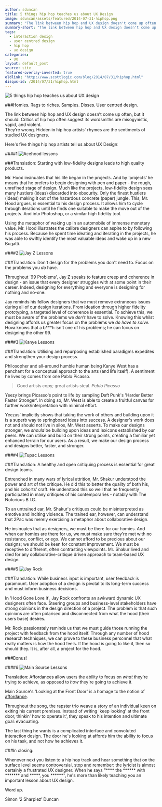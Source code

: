 ```yaml
---
author: sduncan
title: 5 things hip hop teaches us about UX Design
image: sduncan/assets/featured/2014-07-31-hiphop.png
summary: "The link between hip hop and UX design doesn't come up often, but it should."
summary-short: "The link between hip hop and UX design doesn't come up often, but it should."
tags:
  - interaction design
  - user centred design
  - hip hop
  - ux design
categories:
  - UX
layout: default_post
source: site
featured-overlay-inverted: true
oldlink: "http://www.scottlogic.com/blog/2014/07/31/hiphop.html"
disqus-id: /2014/07/31/hiphop.html
---
```


<img src="{{ site.github.url }}/sduncan/assets/2014-07-31-hiphop/all-together.png" alt="5 things hip hop teaches us about UX design" class="aligncenter" />

###Homies. Rags to riches. Samples. Disses. User centred design.

The link between hip hop and UX design doesn’t come up often, but it should.  Critics of hip hop often suggest its wordsmiths are misogynistic, vapid, and violent. <br />They’re wrong. Hidden in hip hop artists' rhymes are the sentiments of studied UX designers.

Here's five things hip hop artists tell us about UX Design:

###\#1
<img src="{{ site.github.url }}/sduncan/assets/2014-07-31-hiphop/acehood.png" alt="Acehood lessons" class="aligncenter" />  

###Translation: Starting with low-fidelity designs leads to high quality products.

Mr. Hood insinuates that his life began in the projects. And by ‘projects’ he means that he prefers to begin designing with pen and paper - the rough, unrefined stage of design. Much like the projects, low-fidelity design sees many hustlers (ideas) discarded into obscurity. Only the finest hustlers (ideas) making it out of the hazardous concrete (paper) jungle. This, Mr. Hood argues, is essential to his design process.  It allows him to cycle through iterations until he finds one suitable to make the move out of the projects. And into Photoshop, or a similar high fidelity tool.

Using the metaphor of waking up in an automobile of immense monetary value, Mr. Hood illustrates the calibre designers can aspire to by following his process.  Because he spent time ideating and iterating in the projects, he was able to swiftly identify the most valuable ideas and wake up in a new Bugatti.  


###\#2
<img src="{{ site.github.url }}/sduncan/assets/2014-07-31-hiphop/jayz.png" alt="Jay Z Lessons" class="aligncenter" />  


###Translation: Don't design for the problems you don't need to. Focus on the problems you *do* have.

Throughout '99 Problems', Jay Z speaks to feature creep and coherence in design - an issue that every designer struggles with at some point in their career. Indeed, designing for everything and everyone is designing for nothing and no-one.  

Jay reminds his fellow designers that we must remove extraneous issues during all of our design iterations. From ideation through higher fidelity prototyping, a targeted level of coherence is essential. To achieve this, we must be aware of the problems we *don't* have to solve. Knowing this whilst designing affords us greater focus on the problems we *do have to solve*. Hova knows that a b\*\*\*h isn't one of his problems; he can focus on designing the other 99.  

###\#3
<img src="{{ site.github.url }}/sduncan/assets/2014-07-31-hiphop/kanye.png" alt="Kanye Lessons" class="aligncenter" />

###Translation: Utilising and repurposing established paradigms expedites and strengthen your design process.

Philosopher and all-around humble human being Kanye West has a penchant for a conceptual approach to the arts (and life itself).  A sentiment he lives by comes from one Pablo Picasso.

<blockquote>
Good artists copy; great artists steal.
<cite>Pablo Picasso</cite>
</blockquote>

Yeezy brings Picasso's point to life by sampling Daft Punk's 'Harder Better Faster Stronger'. In doing so, Mr. West is able to create a fruitful canvas for further work/interpretation with minimal effort.

Yeezus’ implicitly shows that taking the work of others and building upon it is a superb way to springboard ideas into success. A designer's work does not and should not live in silos, Mr. West asserts.  To make our designs stronger, we *should* be building upon ideas and lexicons established by our peers. We can utilise and build on their strong points, creating a familiar yet enhanced terrain for our users. As a result, we make our design process and designs better, faster, and stronger.

###\#4
<img src="{{ site.github.url }}/sduncan/assets/2014-07-31-hiphop/tupac.png" alt="Tupac Lessons" class="aligncenter" />  


###Translation: A healthy and open critiquing process is essential for great design teams.

Entrenched in many wars of lyrical attrition, Mr. Shakur understood the power and art of the critique.  He did this to better the quality of both his, and his cohorts’ craft.  He understood this so well that he frequently participated in  many critiques of his contemporaries - notably with The Notorious B.I.G..

To an untrained ear, Mr. Shakur's critiques could be misinterpreted as emotive and inciting violence. The trained ear, however, can understand that 2Pac was merely exercising a metaphor about collaborative design.

He insinuates that as designers, we must be there for our homies. And when our homies are there for us, we must make sure they're met with no resistance, conflict, or ego.  We cannot afford to be precious about our designs; we should be keen for constant improvement. We must be receptive to different, often contrasting viewpoints.  Mr. Shakur lived and died for any collaborative-critique driven approach to team-based UX design.  

###\#5
<img src="{{ site.github.url }}/sduncan/assets/2014-07-31-hiphop/jayrock.png" alt="Jay Rock" class="aligncenter" />  


###Translation: While business input is important, user feedback is paramount. User adoption of a design is pivotal to its long-term success and must inform business decisions.

In 'Hood Gone Love It', Jay Rock confronts an awkward dynamic UX designers often face. Steering groups and business-level stakeholders have strong opinions in the design direction of a project. The problem is that such opinions are often polarised and disconnected from what the hood (their users base) desires.

Mr. Rock passionately reminds us that we must guide those running the project with feedback from the hood itself.  Through any number of hood research techniques, we can prove to these business personnel that what really matters is how the hood feels.  If the hood is going to like it, then so should they.  It is, after all, a project for the hood.

###Bonus!

###\#6
<img src="{{ site.github.url }}/sduncan/assets/2014-07-31-hiphop/evacuate.png" alt="Main Source Lessons" class="aligncenter" />

Translation: Affordances allow users the ability to focus on *what* they're trying to achieve, as opposed to *how* they're going to achieve it.

Main Source's 'Looking at the Front Door' is a homage to the notion of <a href="{{ site.github.url }}/2014/02/04/intro-to-ixd.html">affordance</a>.

Throughout the song, the rapster trio weave a story of an individual keen on exiting his current premises. Instead of writing 'keep looking' at the front door, thinkin' how to operate it', they speak to his intention and ultimate goal: evacuating.  

The last thing he wants is a complicated interface and convoluted interaction design. The door he's looking at affords him the ability to focus on his task, and not how he achieves it.

###In closing:

Whenever next you listen to a hip hop track and hear something that on the surface level seems controversial, stop and remember: the lyricist is almost certainly a frustrated UX designer. When he says "\*\*\*\* the \*\*\*\*\*\* with \*\*\*\*\*\*\* and \*\*\*\*\*, you \*\*\*\*\*\*", he's more than likely teaching you an important lesson about UX design.

Word up.

Simon ‘2 Sharpiez’ Duncan























